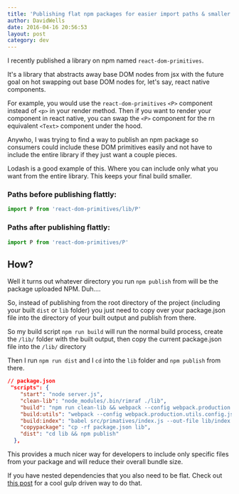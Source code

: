 ```yaml
---
title: 'Publishing flat npm packages for easier import paths & smaller consumer bundle sizes'
author: DavidWells
date: 2016-04-16 20:56:53
layout: post
category: dev
---
```

I recently published a library on npm named `react-dom-primitives`.

It's a library that abstracts away base DOM nodes from jsx with the future goal on hot swapping out base DOM nodes for, let's say, react native components.

For example, you would use the `react-dom-primitives` `<P>` component instead of `<p>` in your render method. Then if you want to render your component in react native, you can swap the `<P>` component for the rn equivalent `<Text>` component under the hood.

Anywho, I was trying to find a way to publish an npm package so consumers could include these DOM primitives easily and not have to include the entire library if they just want a couple pieces.

Lodash is a good example of this. Where you can include only what you want from the entire library. This keeps your final build smaller.

### Paths before publishing flattly:

```js
import P from 'react-dom-primitives/lib/P'
```

### Paths after publishing flattly:

```js
import P from 'react-dom-primitives/P'
```

## How?

Well it turns out whatever directory you run `npm publish` from will be the package uploaded NPM. Duh....

So, instead of publishing from the root directory of the project (including your built `dist` or `lib` folder) you just need to copy over your package.json file into the directory of your built output and publish from there.

So my build script `npm run build` will run the normal build process, create the `/lib/` folder with the built output, then copy the current package.json file into the `/lib/` directory

Then I run `npm run dist` and I `cd` into the `lib` folder and `npm publish` from there.

```json
// package.json
 "scripts": {
    "start": "node server.js",
    "clean-lib": "node_modules/.bin/rimraf ./lib",
    "build": "npm run clean-lib && webpack --config webpack.production.config.js --colors --progress --inline && npm run build:utils && npm run build:index && npm run copypackage",
    "build:utils": "webpack --config webpack.production.utils.config.js --colors --progress --inline",
    "build:index": "babel src/primatives/index.js --out-file lib/index.js",
    "copypackage": "cp -rf package.json lib",
    "dist": "cd lib && npm publish"
  },
```

This provides a much nicer way for developers to include only specific files from your package and will reduce their overall bundle size.

If you have nested dependencies that you also need to be flat. Check out [this post](https://medium.com/@jbscript/publishing-flat-modules-to-npm-4367f5e0c10d) for a cool gulp driven way to do that.
